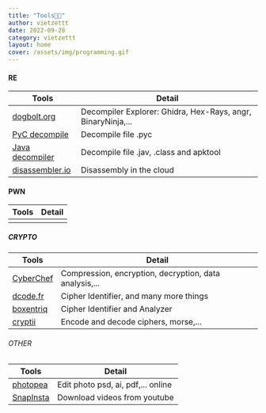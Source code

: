 ```yaml
---
title: "Tools🏳️‍🌈"
author: vietzettt
date: 2022-09-28
category: vietzettt
layout: home
cover: /assets/img/programming.gif
---
```


#### RE

Tools | Detail |
--- | --- |
[dogbolt.org](https://dogbolt.org/)|Decompiler Explorer: Ghidra, Hex-Rays, angr, BinaryNinja,...|
[PyC decompile](https://www.toolnb.com/tools-lang-en/pyc.html) | Decompile file .pyc |
[Java decompiler](http://www.javadecompilers.com/) | Decompile file .jav, .class and apktool  |
[disassembler.io](https://onlinedisassembler.com/odaweb/) |Disassembly in the cloud|

#### PWN

Tools | Detail |
--- | --- |
 |   |

##### CRYPTO

Tools | Detail |
--- | --- |
[CyberChef](https://gchq.github.io/CyberChef/)| Compression, encryption, decryption, data analysis,...|
[dcode.fr](https://www.dcode.fr/cipher-identifier) | Cipher Identifier, and many more things |
[boxentriq](https://www.boxentriq.com/code-breaking/cipher-identifier)| Cipher Identifier and Analyzer |
[cryptii](https://cryptii.com/) | Encode and decode ciphers, morse,...|

###### OTHER

Tools | Detail |
--- | --- |
[photopea](https://www.photopea.com/) | Edit photo psd, ai, pdf,... online |
[SnapInsta](https://snapinsta.io/vi1) |Download videos from youtube|
